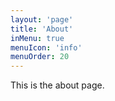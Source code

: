 ```yaml
---
layout: 'page'
title: 'About'
inMenu: true
menuIcon: 'info'
menuOrder: 20
---
```


This is the about page.